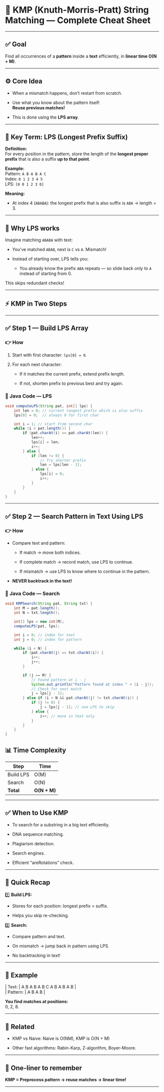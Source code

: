 
# 📌 **KMP (Knuth-Morris-Pratt) String Matching — Complete Cheat Sheet**

---

## ✅ **Goal**

Find all occurrences of a **pattern** inside a **text** efficiently, in **linear time O(N + M)**.

---

## ⚙️ **Core Idea**

- When a mismatch happens, don’t restart from scratch.
    
- Use what you know about the pattern itself:  
    **Reuse previous matches!**
    
- This is done using the **LPS array**.
    

---

## 🔑 **Key Term: LPS (Longest Prefix Suffix)**

**Definition:**  
For every position in the pattern, store the length of the **longest proper prefix** that is also a suffix **up to that point**.

**Example:**  
Pattern: `A B A B A C`  
Index: `0 1 2 3 4 5`  
LPS: `[0 0 1 2 3 0]`

**Meaning:**

- At index 4 (`ABABA`): the longest prefix that is also suffix is `ABA` → length = 3.
    

---

## 📑 **Why LPS works**

Imagine matching `ABABA` with text:

- You’ve matched `ABAB`, next is `C` vs `A`. Mismatch!
    
- Instead of starting over, LPS tells you:
    
    - You already know the prefix `ABA` repeats — so slide back only to `A` instead of starting from 0.
        

This skips redundant checks!

---

## ⚡ **KMP in Two Steps**

---

## ✅ **Step 1 — Build LPS Array**

### 👉 **How**

1. Start with first character: `lps[0] = 0`.
    
2. For each next character:
    
    - If it matches the current prefix, extend prefix length.
        
    - If not, shorten prefix to previous best and try again.
        

### 📌 **Java Code — LPS**

```java
void computeLPS(String pat, int[] lps) {
    int len = 0; // current longest prefix which is also suffix
    lps[0] = 0;  // always 0 for first char

    int i = 1; // start from second char
    while (i < pat.length()) {
        if (pat.charAt(i) == pat.charAt(len)) {
            len++;
            lps[i] = len;
            i++;
        } else {
            if (len != 0) {
                // Try shorter prefix
                len = lps[len - 1];
            } else {
                lps[i] = 0;
                i++;
            }
        }
    }
}

```

---

## ✅ **Step 2 — Search Pattern in Text Using LPS**

### 👉 **How**

- Compare text and pattern:
    
    - If match → move both indices.
        
    - If complete match → record match, use LPS to continue.
        
    - If mismatch → use LPS to know where to continue in the pattern.
        
- **NEVER backtrack in the text!**
    

### 📌 **Java Code — Search**
```java
void KMPSearch(String pat, String txt) {
    int M = pat.length();
    int N = txt.length();

    int[] lps = new int[M];
    computeLPS(pat, lps);

    int i = 0; // index for text
    int j = 0; // index for pattern

    while (i < N) {
        if (pat.charAt(j) == txt.charAt(i)) {
            i++;
            j++;
        }

        if (j == M) {
            // Found pattern at i - j
            System.out.println("Pattern found at index " + (i - j));
            // Check for next match
            j = lps[j - 1];
        } else if (i < N && pat.charAt(j) != txt.charAt(i)) {
            if (j != 0) {
                j = lps[j - 1]; // use LPS to skip
            } else {
                i++; // move in text only
            }
        }
    }
}

```

## 📊 **Time Complexity**

|Step|Time|
|---|---|
|Build LPS|O(M)|
|Search|O(N)|
|**Total**|**O(N + M)**|

---

## ✅ **When to Use KMP**

- To search for a substring in a big text efficiently.
    
- DNA sequence matching.
    
- Plagiarism detection.
    
- Search engines.
    
- Efficient “areRotations” check.
    

---

## 🔑 **Quick Recap**

1️⃣ **Build LPS:**

- Stores for each position: longest prefix = suffix.
    
- Helps you skip re-checking.
    

2️⃣ **Search:**

- Compare pattern and text.
    
- On mismatch → jump back in pattern using LPS.
    
- No backtracking in text!
    

---

## 📌 **Example**

| Text: | A B A B A B C A B A B A B |  
| Pattern: | A B A B |

**You find matches at positions:**  
0, 2, 8.

---

## 🔗 **Related**

- KMP vs Naive: Naive is O(NM), KMP is O(N + M)
    
- Other fast algorithms: Rabin-Karp, Z-algorithm, Boyer-Moore.
    

---

## 🚀 **One-liner to remember**

**KMP = Preprocess pattern → reuse matches → linear time!**



---

